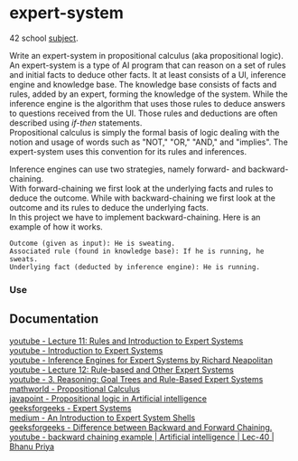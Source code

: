 # expert-system
42 school [subject](https://cdn.intra.42.fr/pdf/pdf/81332/en.subject.pdf).

Write an expert-system in propositional calculus (aka propositional logic).<br>
An expert-system is a type of AI program that can reason on a set of rules and initial facts to deduce other facts. It at least consists of a UI, inference engine and knowledge base. The knowledge base consists of facts and rules, added by an expert, forming the knowledge of the system. While the inference engine is the algorithm that uses those rules to deduce answers to questions received from the UI. Those rules and deductions are often described using _if-then_ statements.<br>
Propositional calculus is simply the formal basis of logic dealing with the notion and usage of words such as "NOT," "OR," "AND," and "implies". The expert-system uses this convention for its rules and inferences.

Inference engines can use two strategies, namely forward- and backward-chaining.<br>
With forward-chaining we first look at the underlying facts and rules to deduce the outcome. While with backward-chaining we first look at the outcome and its rules to deduce the underlying facts.<br>
In this project we have to implement backward-chaining. Here is an example of how it works.
```
Outcome (given as input): He is sweating.
Associated rule (found in knowledge base): If he is running, he sweats.
Underlying fact (deducted by inference engine): He is running.
```

### Use

## Documentation
[youtube - Lecture 11: Rules and Introduction to Expert Systems](https://www.youtube.com/watch?v=BXHcPESoaPY)<br>
[youtube - Introduction to Expert Systems](https://www.youtube.com/watch?v=Z-HdPw9fpqI)<br>
[youtube - Inference Engines for Expert Systems by Richard Neapolitan](https://www.youtube.com/watch?v=h6zCkrZ8ehE)<br>
[youtube - Lecture 12: Rule-based and Other Expert Systems](https://www.youtube.com/watch?v=GXLURYcP33k)<br>
[youtube - 3. Reasoning: Goal Trees and Rule-Based Expert Systems](https://www.youtube.com/watch?v=leXa7EKUPFk)<br>
[mathworld - Propositional Calculus](https://mathworld.wolfram.com/PropositionalCalculus.html)<br>
[javapoint - Propositional logic in Artificial intelligence](https://www.javatpoint.com/propositional-logic-in-artificial-intelligence)<br>
[geeksforgeeks - Expert Systems](https://www.geeksforgeeks.org/expert-systems/)<br>
[medium - An Introduction to Expert System Shells](https://medium.com/nerd-for-tech/an-introduction-to-expert-system-shells-530043914ec0)<br>
[geeksforgeeks - Difference between Backward and Forward Chaining.](https://www.geeksforgeeks.org/difference-between-backward-and-forward-chaining/)<br>
[youtube - backward chaining example | Artificial intelligence | Lec-40 | Bhanu Priya](https://www.youtube.com/watch?v=6DU42so8k48)
